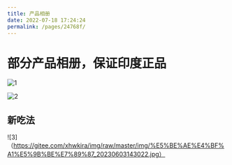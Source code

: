 ```yaml
---
title: 产品相册
date: 2022-07-18 17:24:24
permalink: /pages/24768f/
---
```


# 部分产品相册，保证印度正品

![1](https://gitee.com/xhwkira/img/raw/master/img/%E5%BE%AE%E4%BF%A1%E5%9B%BE%E7%89%87_20230603141100.jpg)

![2](https://gitee.com/xhwkira/img/raw/master/img/%E5%BE%AE%E4%BF%A1%E5%9B%BE%E7%89%87_20230603141111.jpg)

## 新吃法

![3]（https://gitee.com/xhwkira/img/raw/master/img/%E5%BE%AE%E4%BF%A1%E5%9B%BE%E7%89%87_20230603143022.jpg）